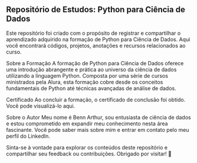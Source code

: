 ## Repositório de Estudos: Python para Ciência de Dados
Este repositório foi criado com o propósito de registrar e compartilhar o aprendizado adquirido na formação de Python para Ciência de Dados. Aqui você encontrará códigos, projetos, anotações e recursos relacionados ao curso.

Sobre a Formação
A formação de Python para Ciência de Dados oferece uma introdução abrangente e prática ao universo da ciência de dados utilizando a linguagem Python. Composta por uma série de cursos ministrados pela Alura, esta formação cobre desde os conceitos fundamentais de Python até técnicas avançadas de análise de dados.

Certificado
Ao concluir a formação, o certificado de conclusão foi obtido. Você pode visualizá-lo aqui.

Sobre o Autor
Meu nome é Benn Arthur, sou entusiasta de ciência de dados e estou comprometido em expandir meu conhecimento nesta área fascinante. Você pode saber mais sobre mim e entrar em contato pelo meu perfil do LinkedIn.

Sinta-se à vontade para explorar os conteúdos deste repositório e compartilhar seu feedback ou contribuições. Obrigado por visitar! 🚀
